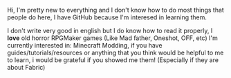 Hi, I'm pretty new to everything and I don't know how to do most things that people do here, 
I have GitHub because I'm interesed in learning them.

I don't write very good in english but I do know how to read it properly, 
I **love** old horror RPGMaker games (Like Mad father, Oneshot, OFF, etc) 
I'm currently interested in: Minecraft Modding, if you have guides/tutorials/resources 
or anything that you think would be helpful to me to learn, i would be grateful if you showed me them! 
(Especially if they are about Fabric)

<!---
Kuavoc/Kuavoc is a ✨ special ✨ repository because its `README.md` (this file) appears on your GitHub profile.
You can click the Preview link to take a look at your changes.
--->
